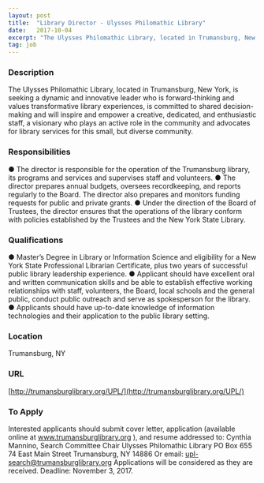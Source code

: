 ```yaml
---
layout: post
title:  "Library Director - Ulysses Philomathic Library"
date:   2017-10-04
excerpt: "The Ulysses Philomathic Library, located in Trumansburg, New York, is seeking a dynamic and innovative leader who is forward-thinking and values transformative library experiences, is committed to shared decision-making and will inspire and empower a creative, dedicated, and enthusiastic staff, a visionary who plays an active role in the community..."
tag: job
---
```


### Description   

The Ulysses Philomathic Library, located in Trumansburg, New York, is seeking a dynamic and innovative leader who is forward-thinking and values transformative library experiences, is committed to shared decision-making and will inspire and empower a creative, dedicated, and enthusiastic staff, a visionary who plays an active role in the community and advocates for library services for this small, but diverse community.


### Responsibilities   

● The director is responsible for the operation of the Trumansburg library, its programs and services and supervises staff and volunteers.
● The director prepares annual budgets, oversees recordkeeping, and reports regularly to the Board. The director also prepares and monitors funding requests for public and private grants.
● Under the direction of the Board of Trustees, the director ensures that the operations of the library conform with policies established by the Trustees and the New York State Library.


### Qualifications   

● Master’s Degree in Library or Information Science and eligibility for a New York State
Professional Librarian Certificate, plus two years of successful public library leadership
experience.
● Applicant should have excellent oral and written communication skills and be able to establish effective working relationships with staff, volunteers, the Board, local schools and the general public, conduct public outreach and serve as spokesperson for the library.
● Applicants should have up-to-date knowledge of information technologies and their application to the public library setting.




### Location   

Trumansburg, NY


### URL   

[http://trumansburglibrary.org/UPL/](http://trumansburglibrary.org/UPL/)

### To Apply   

Interested applicants should submit cover letter, application (available online at www.trumansburglibrary.org ), and resume addressed to:
Cynthia Mannino, Search Committee Chair
Ulysses Philomathic Library
PO Box 655
74 East Main Street
Trumansburg, NY 14886
Or email: upl-search@trumansburglibrary.org
Applications will be considered as they are received. Deadline: November 3, 2017.





